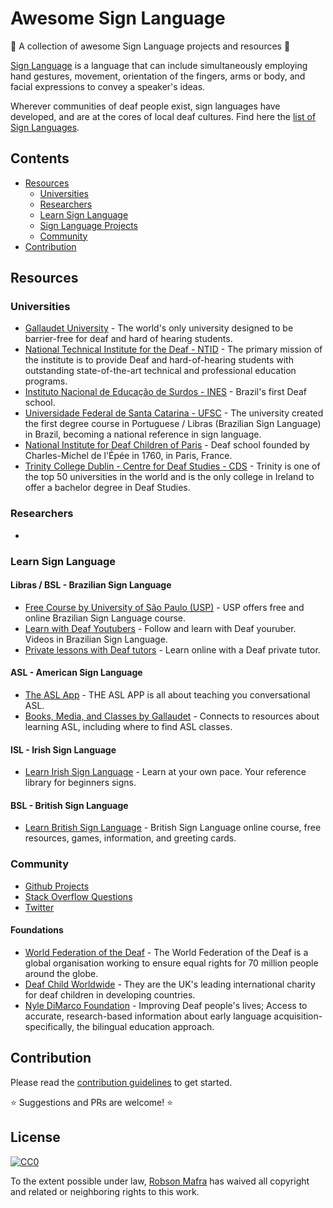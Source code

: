 # Awesome Sign Language
🙌  A collection of awesome Sign Language projects and resources 🤟

[Sign Language](https://en.wikipedia.org/wiki/Sign_language) is a language that can include simultaneously employing hand gestures, movement, orientation of the fingers, arms or body, and facial expressions to convey a speaker's ideas. 

Wherever communities of deaf people exist, sign languages have developed, and are at the cores of local deaf cultures. Find here the [list of Sign Languages](https://en.wikipedia.org/wiki/List_of_sign_languages).

## Contents

- [Resources](#resources)
	- [Universities](#universities)
	- [Researchers](#researchers)
	- [Learn Sign Language](#learn-sign-language)
	- [Sign Language Projects](#sign-language-projects)
	- [Community](#community)
- [Contribution](#contribution)


## Resources

### Universities

- [Gallaudet University](http://www.gallaudet.edu) - The world's only university designed to be barrier-free for deaf and hard of hearing students.
- [National Technical Institute for the Deaf - NTID](http://www.ntid.rit.edu) - The primary mission of the institute is to provide Deaf and hard-of-hearing students with outstanding state-of-the-art technical and professional education programs.
- [Instituto Nacional de Educação de Surdos - INES](http://www.ines.gov.br) - Brazil's first Deaf school.
- [Universidade Federal de Santa Catarina - UFSC](https://libras.ufsc.br) - The university created the first degree course in Portuguese / Libras (Brazilian Sign Language) in Brazil, becoming a national reference in sign language.
- [National Institute for Deaf Children of Paris](http://www.injs-paris.fr) -  Deaf school founded by Charles-Michel de l'Épée in 1760, in Paris, France.
- [Trinity College Dublin - Centre for Deaf Studies - CDS](https://www.tcd.ie/slscs/cds/) - Trinity is one of the top 50 universities in the world and is the only college in Ireland to offer a bachelor degree in Deaf Studies.

### Researchers

-

### Learn Sign Language

#### Libras / BSL - Brazilian Sign Language

- [Free Course by University of São Paulo (USP)](https://blog.surdoparasurdo.com.br/gr%C3%A1tis-curso-de-libras-da-universidade-de-s%C3%A3o-paulo-bed343119975) - USP offers free and online Brazilian Sign Language course.
- [Learn with Deaf Youtubers](https://blog.surdoparasurdo.com.br/12-canais-de-youtube-em-libras-3aacb3a8fb8b) - Follow and learn with Deaf youruber. Videos in Brazilian Sign Language.
- [Private lessons with Deaf tutors](https://surdoparasurdo.com.br/en) - Learn online with a Deaf private tutor.

#### ASL - American Sign Language

- [The ASL App](http://theaslapp.com) - THE ASL APP is all about teaching you conversational ASL.
- [Books, Media, and Classes by Gallaudet](http://www3.gallaudet.edu/clerc-center/info-to-go/asl/learning-asl-books_media_classes.html) - Connects to resources about learning ASL, including where to find ASL classes.

#### ISL - Irish Sign Language

- [Learn Irish Sign Language](http://www.learnirishsignlanguage.ie) - Learn at your own pace. Your reference library for beginners signs.

#### BSL - British Sign Language

- [Learn British Sign Language](https://www.british-sign.co.uk) - British Sign Language online course, free resources, games, information, and greeting cards.

### Community

- [Github Projects](https://github.com/topics/sign-language)
- [Stack Overflow Questions](https://stackoverflow.com/search?q=sign+language)
- [Twitter](https://twitter.com/search?q=sign%20language)

#### Foundations

- [World Federation of the Deaf](https://wfdeaf.org) - The World Federation of the Deaf is a global organisation working to ensure equal rights for 70 million people around the globe.
- [Deaf Child Worldwide](http://www.deafchildworldwide.info) - They are the UK's leading international charity for deaf children in developing countries.
- [Nyle DiMarco Foundation](https://nyledimarcofoundation.com) - Improving Deaf people's lives; Access to accurate, research-based information about early language acquisition- specifically, the bilingual education approach.

## Contribution

Please read the [contribution guidelines](./contributing.md) to get started.

:star: Suggestions and PRs are welcome! :star:

## License

[![CC0](http://mirrors.creativecommons.org/presskit/buttons/88x31/svg/cc-zero.svg)](https://creativecommons.org/publicdomain/zero/1.0/)

To the extent possible under law, [Robson Mafra](https://github.com/robsonmafra) has waived all copyright and related or neighboring rights to this work.

